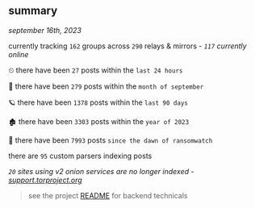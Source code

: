 
## summary
_september 16th, 2023_

currently tracking `162` groups across `290` relays & mirrors - _`117` currently online_

⏲ there have been `27` posts within the `last 24 hours`

🦈 there have been `279` posts within the `month of september`

🪐 there have been `1378` posts within the `last 90 days`

🏚 there have been `3303` posts within the `year of 2023`

🦕 there have been `7993` posts `since the dawn of ransomwatch`

there are `95` custom parsers indexing posts

_`20` sites using v2 onion services are no longer indexed - [support.torproject.org](https://support.torproject.org/onionservices/v2-deprecation/)_

> see the project [README](https://github.com/joshhighet/ransomwatch#ransomwatch--) for backend technicals
